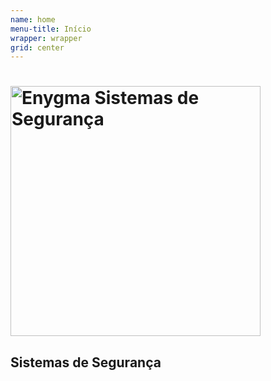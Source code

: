 ```yaml
---
name: home
menu-title: Início
wrapper: wrapper
grid: center
---
```


<div data-cell="1of2">
    <h1><img src="{{ site.baseurl }}/img/logo-ENYGMA.png" width="400" alt="Enygma Sistemas de Segurança"></h1>
    <h2 class="hero-subtitle">Sistemas de Segurança</h2>
</div>
<div data-cell="1of2"></div>

